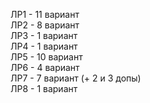 ЛР1 - 11 вариант  
ЛР2 - 8 вариант  
ЛР3 - 1 вариант  
ЛР4 - 1 вариант  
ЛР5 - 10 вариант  
ЛР6 - 4 вариант  
ЛР7 - 7 вариант (+ 2 и 3 допы)  
ЛР8 - 1 вариант  
